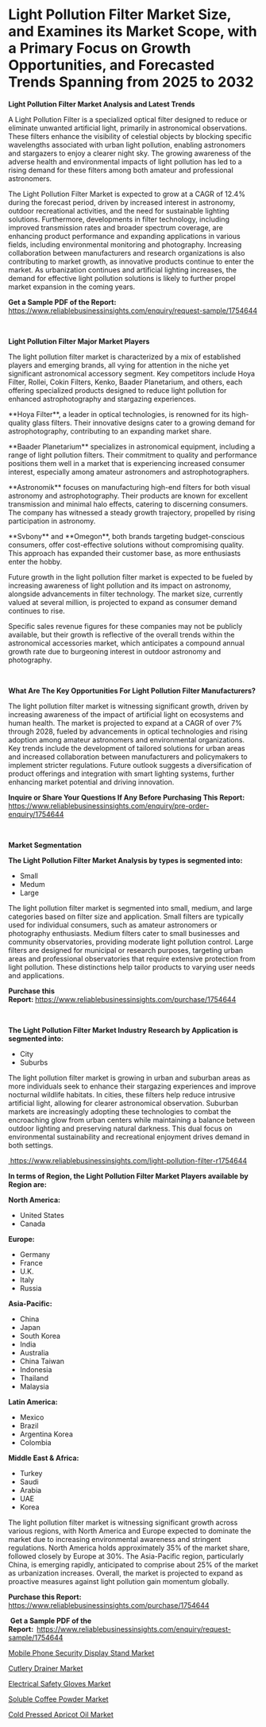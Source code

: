 <p><h1>Light Pollution Filter Market Size, and Examines its Market Scope, with a Primary Focus on Growth Opportunities, and Forecasted Trends Spanning from 2025 to 2032</h1></p><p><strong>Light Pollution Filter Market Analysis and Latest Trends</strong></p>
<p><p>A Light Pollution Filter is a specialized optical filter designed to reduce or eliminate unwanted artificial light, primarily in astronomical observations. These filters enhance the visibility of celestial objects by blocking specific wavelengths associated with urban light pollution, enabling astronomers and stargazers to enjoy a clearer night sky. The growing awareness of the adverse health and environmental impacts of light pollution has led to a rising demand for these filters among both amateur and professional astronomers.</p><p>The Light Pollution Filter Market is expected to grow at a CAGR of 12.4% during the forecast period, driven by increased interest in astronomy, outdoor recreational activities, and the need for sustainable lighting solutions. Furthermore, developments in filter technology, including improved transmission rates and broader spectrum coverage, are enhancing product performance and expanding applications in various fields, including environmental monitoring and photography. Increasing collaboration between manufacturers and research organizations is also contributing to market growth, as innovative products continue to enter the market. As urbanization continues and artificial lighting increases, the demand for effective light pollution solutions is likely to further propel market expansion in the coming years.</p></p>
<p><strong>Get a Sample PDF of the Report:&nbsp;</strong> <a href="https://www.reliablebusinessinsights.com/enquiry/request-sample/1754644?utm_campaign=1138&utm_medium=2&utm_source=Github&utm_content=ia&utm_term=04042025&utm_id=light-pollution-filter">https://www.reliablebusinessinsights.com/enquiry/request-sample/1754644</a></p>
<p>&nbsp;</p>
<p><strong>Light Pollution Filter Major Market Players</strong></p>
<p><p>The light pollution filter market is characterized by a mix of established players and emerging brands, all vying for attention in the niche yet significant astronomical accessory segment. Key competitors include Hoya Filter, Rollei, Cokin Filters, Kenko, Baader Planetarium, and others, each offering specialized products designed to reduce light pollution for enhanced astrophotography and stargazing experiences.</p><p>**Hoya Filter**, a leader in optical technologies, is renowned for its high-quality glass filters. Their innovative designs cater to a growing demand for astrophotography, contributing to an expanding market share.</p><p>**Baader Planetarium** specializes in astronomical equipment, including a range of light pollution filters. Their commitment to quality and performance positions them well in a market that is experiencing increased consumer interest, especially among amateur astronomers and astrophotographers.</p><p>**Astronomik** focuses on manufacturing high-end filters for both visual astronomy and astrophotography. Their products are known for excellent transmission and minimal halo effects, catering to discerning consumers. The company has witnessed a steady growth trajectory, propelled by rising participation in astronomy.</p><p>**Svbony** and **Omegon**, both brands targeting budget-conscious consumers, offer cost-effective solutions without compromising quality. This approach has expanded their customer base, as more enthusiasts enter the hobby.</p><p>Future growth in the light pollution filter market is expected to be fueled by increasing awareness of light pollution and its impact on astronomy, alongside advancements in filter technology. The market size, currently valued at several million, is projected to expand as consumer demand continues to rise.</p><p>Specific sales revenue figures for these companies may not be publicly available, but their growth is reflective of the overall trends within the astronomical accessories market, which anticipates a compound annual growth rate due to burgeoning interest in outdoor astronomy and photography.</p></p>
<p>&nbsp;</p>
<p><strong>What Are The Key Opportunities For Light Pollution Filter Manufacturers?</strong></p>
<p><p>The light pollution filter market is witnessing significant growth, driven by increasing awareness of the impact of artificial light on ecosystems and human health. The market is projected to expand at a CAGR of over 7% through 2028, fueled by advancements in optical technologies and rising adoption among amateur astronomers and environmental organizations. Key trends include the development of tailored solutions for urban areas and increased collaboration between manufacturers and policymakers to implement stricter regulations. Future outlook suggests a diversification of product offerings and integration with smart lighting systems, further enhancing market potential and driving innovation.</p></p>
<p><strong>Inquire or Share Your Questions If Any Before Purchasing This Report:</strong> <a href="https://www.reliablebusinessinsights.com/enquiry/pre-order-enquiry/1754644?utm_campaign=1138&utm_medium=2&utm_source=Github&utm_content=ia&utm_term=04042025&utm_id=light-pollution-filter">https://www.reliablebusinessinsights.com/enquiry/pre-order-enquiry/1754644</a></p>
<p>&nbsp;</p>
<p><strong>Market Segmentation</strong></p>
<p><strong>The Light Pollution Filter Market Analysis by types is segmented into:</strong></p>
<p><ul><li>Small</li><li>Medum</li><li>Large</li></ul></p>
<p><p>The light pollution filter market is segmented into small, medium, and large categories based on filter size and application. Small filters are typically used for individual consumers, such as amateur astronomers or photography enthusiasts. Medium filters cater to small businesses and community observatories, providing moderate light pollution control. Large filters are designed for municipal or research purposes, targeting urban areas and professional observatories that require extensive protection from light pollution. These distinctions help tailor products to varying user needs and applications.</p></p>
<p><strong>Purchase this Report:&nbsp;</strong><a href="https://www.reliablebusinessinsights.com/purchase/1754644?utm_campaign=1138&utm_medium=2&utm_source=Github&utm_content=ia&utm_term=04042025&utm_id=light-pollution-filter">https://www.reliablebusinessinsights.com/purchase/1754644</a></p>
<p>&nbsp;</p>
<p><strong>The Light Pollution Filter Market Industry Research by Application is segmented into:</strong></p>
<p><ul><li>City</li><li>Suburbs</li></ul></p>
<p><p>The light pollution filter market is growing in urban and suburban areas as more individuals seek to enhance their stargazing experiences and improve nocturnal wildlife habitats. In cities, these filters help reduce intrusive artificial light, allowing for clearer astronomical observation. Suburban markets are increasingly adopting these technologies to combat the encroaching glow from urban centers while maintaining a balance between outdoor lighting and preserving natural darkness. This dual focus on environmental sustainability and recreational enjoyment drives demand in both settings.</p></p>
<p><a href="https://www.reliablebusinessinsights.com/light-pollution-filter-r1754644?utm_campaign=1138&utm_medium=2&utm_source=Github&utm_content=ia&utm_term=04042025&utm_id=light-pollution-filter">&nbsp;https://www.reliablebusinessinsights.com/light-pollution-filter-r1754644</a></p>
<p><strong>In terms of Region, the Light Pollution Filter Market Players available by Region are:</strong></p>
<p>
    <p> <strong> North America: </strong>
        <ul>
            <li>United States</li>
            <li>Canada</li>
        </ul>
        </p> 
    <p> <strong> Europe: </strong>
        <ul>
            <li>Germany</li>
            <li>France</li>
            <li>U.K.</li>
            <li>Italy</li>
            <li>Russia</li>
        </ul>
        </p> 
    <p> <strong> Asia-Pacific: </strong>
        <ul>
            <li>China</li>
            <li>Japan</li>
            <li>South Korea</li>
            <li>India</li>
            <li>Australia</li>
            <li>China Taiwan</li>
            <li>Indonesia</li>
            <li>Thailand</li>
            <li>Malaysia</li>
        </ul>
        </p> 
    <p> <strong> Latin America: </strong>
        <ul>
            <li>Mexico</li>
            <li>Brazil</li>
            <li>Argentina Korea</li>
            <li>Colombia</li>
        </ul>
        </p> 
    <p> <strong> Middle East & Africa: </strong>
        <ul>
            <li>Turkey</li>
            <li>Saudi</li>
            <li>Arabia</li>
            <li>UAE</li>
            <li>Korea</li>
        </ul>
    </p>
    </p>
<p><p>The light pollution filter market is witnessing significant growth across various regions, with North America and Europe expected to dominate the market due to increasing environmental awareness and stringent regulations. North America holds approximately 35% of the market share, followed closely by Europe at 30%. The Asia-Pacific region, particularly China, is emerging rapidly, anticipated to comprise about 25% of the market as urbanization increases. Overall, the market is projected to expand as proactive measures against light pollution gain momentum globally.</p></p>
<p><strong>Purchase this Report: </strong><a href="https://www.reliablebusinessinsights.com/purchase/1754644?utm_campaign=1138&utm_medium=2&utm_source=Github&utm_content=ia&utm_term=04042025&utm_id=light-pollution-filter">https://www.reliablebusinessinsights.com/purchase/1754644</a></p>
<p>&nbsp;<strong>Get a Sample PDF of the Report:&nbsp;&nbsp;</strong><a href="https://www.reliablebusinessinsights.com/enquiry/request-sample/1754644?utm_campaign=1138&utm_medium=2&utm_source=Github&utm_content=ia&utm_term=04042025&utm_id=light-pollution-filter">https://www.reliablebusinessinsights.com/enquiry/request-sample/1754644</a></p>
<p><strong></strong></p>
<p><p><a href="https://github.com/bhuraoutenc8/Market-Research-Report-List-1/blob/main/mobile-phone-security-display-stand-market.md?utm_campaign=1138&utm_medium=2&utm_source=Github&utm_content=ia&utm_term=04042025&utm_id=light-pollution-filter">Mobile Phone Security Display Stand Market</a></p><p><a href="https://github.com/tandepinho3p/Market-Research-Report-List-1/blob/main/cutlery-drainer-market.md?utm_campaign=1138&utm_medium=2&utm_source=Github&utm_content=ia&utm_term=04042025&utm_id=light-pollution-filter">Cutlery Drainer Market</a></p><p><a href="https://github.com/totrisammir/Market-Research-Report-List-1/blob/main/electrical-safety-gloves-market.md?utm_campaign=1138&utm_medium=2&utm_source=Github&utm_content=ia&utm_term=04042025&utm_id=light-pollution-filter">Electrical Safety Gloves Market</a></p><p><a href="https://github.com/guyerkanakwu/Market-Research-Report-List-1/blob/main/soluble-coffee-powder-market.md?utm_campaign=1138&utm_medium=2&utm_source=Github&utm_content=ia&utm_term=04042025&utm_id=light-pollution-filter">Soluble Coffee Powder Market</a></p><p><a href="https://github.com/syskamazucqa/Market-Research-Report-List-1/blob/main/cold-pressed-apricot-oil-market.md?utm_campaign=1138&utm_medium=2&utm_source=Github&utm_content=ia&utm_term=04042025&utm_id=light-pollution-filter">Cold Pressed Apricot Oil Market</a></p></p>